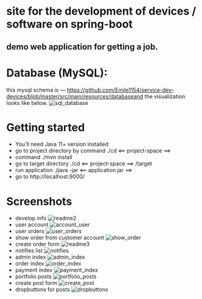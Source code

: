 # site for the development of devices / software on spring-boot

## demo web application for getting a job. 

# Database (MySQL):
this mysql schema is — https://github.com/Emile1154/service-dev-devices/blob/master/src/main/resources/databaseand the visualization looks like below.
![sql_database](https://user-images.githubusercontent.com/42141666/167615767-41e4b5d1-baaa-4ad3-a373-873f259a43a3.png)

# Getting started
* You'll need Java 11+ version installed
* go to project directory by command ./cd <== project-space ==>
* command ./mvn install
* go to target directory ./cd <== project-space ==> /target
* run application ./java -jar <== application.jar ==>
* go to http://localhost:9000/

# Screenshots
* develop info
![readme2](https://user-images.githubusercontent.com/42141666/167689601-2f8c8db3-6177-467f-ab14-b311fd8987aa.png)
* user account
![account_user](https://user-images.githubusercontent.com/42141666/167689649-c67e1a77-f51c-4807-8755-7785ebf8d336.png)
* user orders
![user_orders](https://user-images.githubusercontent.com/42141666/167689701-8404f8dc-451c-4feb-8f11-0a099f8bd6bd.png)
* show order from customer account 
![show_order](https://user-images.githubusercontent.com/42141666/167689826-25ae9332-9013-4b85-b8b1-96217d8c0c76.png)
* create order form
![readme3](https://user-images.githubusercontent.com/42141666/167690105-43249f32-f6de-4fa0-a1d6-e5e0c0ed1719.png)
* notifies list 
![notifies](https://user-images.githubusercontent.com/42141666/167690155-3b807279-e8da-45be-848c-e24841898790.png)
* admin index
![admin_index](https://user-images.githubusercontent.com/42141666/167690358-cfaa4751-4ff2-4944-b8ce-1a7afe465e04.png)
* order index
![order_index](https://user-images.githubusercontent.com/42141666/167690400-7c9c016c-4e18-4927-938b-0551052b2285.png)
* payment index
![payment_index](https://user-images.githubusercontent.com/42141666/167690442-27deeb5d-62bf-4501-8e75-eece916587a5.png)
* portfolio posts
![portfolio_posts](https://user-images.githubusercontent.com/42141666/167690470-784a567b-3f94-449e-931e-0a00fb1c651d.png)
* create post form
![create_post](https://user-images.githubusercontent.com/42141666/167690695-39f2d8a4-2431-47e4-83c7-6cd564831c04.png)
* dropbuttons for posts
![dropbuttons](https://user-images.githubusercontent.com/42141666/167690915-b4cab23e-12a8-4038-8bf0-86de207a392b.png)



